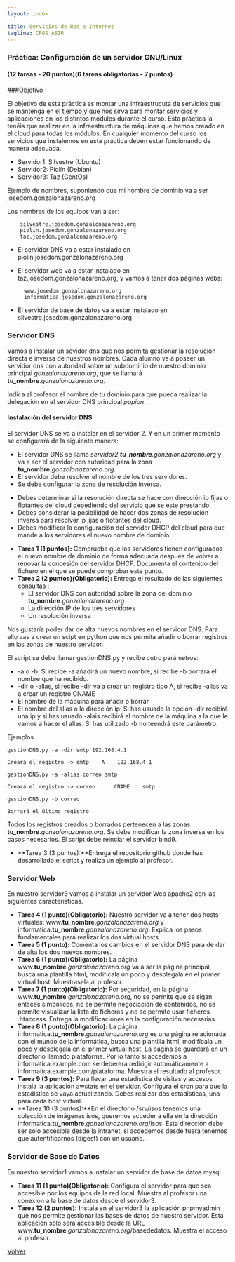 ```yaml
---
layout: index

title: Servicios de Red e Internet
tagline: CFGS ASIR
---
```


### Práctica: Configuración de un servidor GNU/Linux

#### (12 tareas - 20 puntos)(6 tareas obligatorias - 7 puntos)

<div class='notas' markdown='1'>

###Objetivo

El objetivo de esta práctica es montar una infraestrucuta de servicios que se mantenga en el tiempo y que nos sirva para montar servicios y aplicaciones en los distintos módulos durante el curso. Esta práctica la tenéis que realizar en la infraestructura de máquinas que hemos creado en el cloud para todas los módulos. En cualquier momento del curso los servicios que instalemos en esta práctica deben estar funcionando de manera adecuada.

* Servidor1: Silvestre (Ubuntu)
* Servidor2: Piolín (Debian)
* Servidor3: Taz (CentOs)

</div>


<div class='notas' markdown='1'>

Ejemplo de nombres, suponiendo que mi nombre de dominio va a ser josedom.gonzalonazareno.org

Los nombres de los equipos van a ser:

		silvestre.josedom.gonzalonazareno.org
		piolin.josedom.gonzalonazareno.org
		taz.josedom.gonzalonazareno.org

* El servidor DNS va a estar instalado en piolin.josedom.gonzalonazareno.org
* El servidor web va a estar instalado en taz.josedom.gonzalonazareno.org, y vamos a tener dos páginas webs:
		
		www.josedom.gonzalonazareno.org
		informatica.josedom.gonzalonazareno.org

* El servidor de base de datos va a estar instalado en silvestre.josedom.gonzalonazareno.org

</div>


### Servidor DNS

Vamos a instalar un sevidor dns que nos permita gestionar la resolución directa e inversa de nuestros nombres. Cada alumno va a poseer un servidor dns con autoridad sobre un subdominio de nuestro dominio principal *gonzalonazareno.org*, que se llamará **tu_nombre**.*gonzalonazareno.org*.

<div class='ejercicios' markdown='1'>

Indica al profesor el nombre de tu dominio para que pueda realizar la delegación en el servidor DNS principal *papion*.

</div>

#### Instalación del servidor DNS

El servidor DNS se va a instalar en el servidor 2. Y en un primer momento se configurará de la siguiente manera:

* El servidor DNS se llama *servidor2.**tu_nombre**.gonzalonazareno.org* y va a ser el servidor con autoridad para la zona **tu_nombre**.*gonzalonazareno.org*.
* El servidor debe resolver el nombre de los tres servidores.
* Se debe configurar la zona de resolución inversa.

<div class='notas' markdown='1'>

* Debes determinar si la resolución directa se hace con dirección ip fijas o flotantes del cloud depediendo del servicio que se este prestando.
* Debes considerar la posibilidad de hacer dos zonas de resolución inversa para resolver ip jijas o flotantes del cloud.
* Debes modificar la configuración del servidor DHCP del cloud para que mande a los servidores el nuevo nombre de dominio.

</div>

<div class='ejercicios' markdown='1'>

* **Tarea 1 (1 puntos):** Comprueba que los servidores tienen configurados el nuevo nombre de dominio de forma adecuada después de volver a renovar la concesión del servidor DHCP. Documenta el contenido del fichero en el que se puede comprobar este punto.
* **Tarea 2 (2 puntos)(Obligatorio):** Entrega el resultado de las siguientes consultas :
	* El servidor DNS con autoridad sobre la zona del dominio **tu_nombre**.*gonzalonazareno.org*
	* La dirección IP de los tres servidores
	* Un resolución inversa
</div>

Nos gustaría poder dar de alta nuevos nombres en el servidor DNS. Para ello vas a crear un scipt en python que nos permita añadir o borrar registros en las zonas de nuestro servidor.

El script se debe llamar gestionDNS.py y recibe cutro parámetros:

* -a o -b: Si recibe -a añadirá un nuevo nombre, si recibe -b borrará el nombre que ha recibido.
* -dir o -alias, si recibe -dir va a crear un registro tipo A, si recibe -alias va a crear un registro CNAME
* El nombre de la máquina para añadir o borrar
* El nombre del alias o la dirección ip: Si has usuado la opción -dir recibirá una ip y si has usuado -alais recibirá el nombre de la máquina a la que le vamos a hacer el alias. Si has utilizado -b no teendrá este parámetro.

Ejemplos

    gestionDNS.py -a -dir smtp 192.168.4.1

	Creará el registro -> smtp    A    192.168.4.1

    gestionDNS.py -a -alias correo smtp

	Creará el registro -> correo      CNAME    smtp

    gestionDNS.py -b correo

	Borrará el último registro

Todos los registros creados o borrados pertenecen a las zonas **tu_nombre**.*gonzalonazareno.org*. Se debe modificar la zona inversa en los casos necesarios. El script debe reinciar el servidor bind9.

<div class='ejercicios' markdown='1'>

* **Tarea 3 (3 puntos):**Entrega el repositorio github donde has desarrollado el script y realiza un ejemplo al profesor.

</div>

### Servidor Web

En nuestro servidor3 vamos a instalar un servidor Web apache2 con las siguientes características.

<div class='ejercicios' markdown='1'>

* **Tarea 4 (1 punto)(Obligatorio):** Nuestro servidor va  a tener dos hosts virtuales: www.**tu_nombre**.*gonzalonazareno.org* y informatica.**tu_nombre**.*gonzalonazareno.org*. Explica los pasos fundamentales para realizar los dos virtual hosts.
* **Tarea 5 (1 punto):** Comenta los cambios en el servidor DNS para de dar de alta los dos nuevos nombres.
* **Tarea 6 (1 punto)(Obligatorio):** La página www.**tu_nombre**.*gonzalonazareno.org* va a ser la página principal, busca una plantilla html, modifícala un poco y desplegala en el primer virtual host. Muestrasela al profesor.
* **Tarea 7 (1 punto)(Obligatorio):** Por seguridad, en la página www.**tu_nombre**.*gonzalonazareno.org*, no se permite que se sigan enlaces simbólicos, no se permite negociación de contenidos, no se permite visualizar la lista de ficheros y no se permite usar ficheros .htaccess. Entrega la modificaciones en la configuración necesarias.
* **Tarea 8 (1 punto)(Obligatorio):** La página informatica.**tu_nombre**.*gonzalonazareno.org* es una página relacionada con el mundo de la informática, busca una plantilla html, modifícala un poco y desplegala en el primer virtual host. La página se guardará en  un directorio llamado plataforma. Por lo tanto si accedemos a informatica.example.com se debererá redirigir automáticamente a informatica.example.com/plataforma. Muestra el resultado al profesor.
* **Tarea 9 (3 puntos):** Para llevar una estadistica de visitas y accesos instala la aplicación awstats en el servidor. Configura el cron para que la estadistíca se vaya actualizando. Debes realizar dos estadísticas, una para cada host virtual.
* **Tarea 10 (3 puntos):**En el directorio /srv/isos tenemos una colección de imágenes isos, queremos acceder a ella en la dirección informatica.**tu_nombre**.*gonzalonazareno.org*/isos. Esta dirección debe ser sólo accesible desde la intranet, si accedemos desde fuera tenemos que autentificarnos (digest) con un usuario.

</div>

### Servidor de Base de Datos

En nuestro servidor1 vamos a instalar un servidor de base de datos mysql.

<div class='ejercicios' markdown='1'>

* **Tarea 11 (1 punto)(Obligatorio):** Configura el servidor para que sea accesible por los equipos de la red local. Muestra al profesor una conexión a la base de datos desde el servidor3.
* **Tarea 12 (2 puntos):** Instala en el servidor3 la aplicación phpmyadmin que nos permite gestionar las bases de datos de nuestro servidor. Esta aplicación sólo será accesible desde la URL www.**tu_nombre**.*gonzalonazareno.org*/basededatos. Muestra el acceso al profesor.

</div>



[Volver](index)